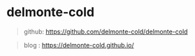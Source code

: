 ﻿# delmonte-cold

> github: https://github.com/delmonte-cold/delmonte-cold

> blog : https://delmonte-cold.github.io/
